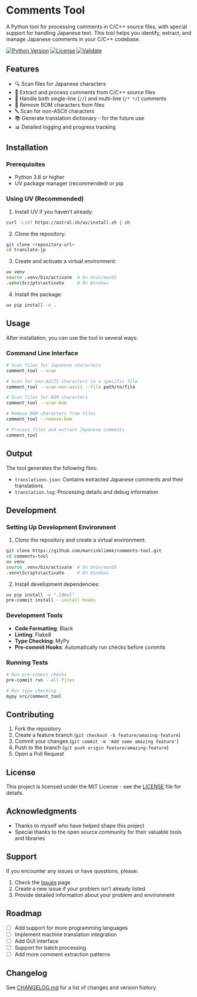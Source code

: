 # Comments Tool




A Python tool for processing comments in C/C++ source files, with special support for handling Japanese text. This tool helps you identify, extract, and manage Japanese comments in your C/C++ codebase.

[![Python Version](https://img.shields.io/badge/python-3.8+-blue.svg)](https://www.python.org/downloads/)
[![License](https://img.shields.io/badge/license-MIT-green.svg)](LICENSE)
[![Validate](https://github.com/marcinklimek/comments-tool/actions/workflows/validate.yml/badge.svg)](https://github.com/marcinklimek/comments-tool/actions/workflows/validate.yml)

## Features

- 🔍 Scan files for Japanese characters
- 📝 Extract and process comments from C/C++ source files
- 💬 Handle both single-line (`//`) and multi-line (`/* */`) comments
- 🧹 Remove BOM characters from files
- 🔤 Scan for non-ASCII characters
- 📚 Generate translation dictionary - for the future use
- 📊 Detailed logging and progress tracking

## Installation

### Prerequisites

- Python 3.8 or higher
- UV package manager (recommended) or pip

### Using UV (Recommended)

1. Install UV if you haven't already:
```bash
curl -LsSf https://astral.sh/uv/install.sh | sh
```

2. Clone the repository:
```bash
git clone <repository-url>
cd translate-jp
```

3. Create and activate a virtual environment:
```bash
uv venv
source .venv/bin/activate  # On Unix/macOS
.venv\Scripts\activate     # On Windows
```

4. Install the package:
```bash
uv pip install -e .
```

## Usage

After installation, you can use the tool in several ways:

### Command Line Interface

```bash
# Scan files for Japanese characters
comment_tool --scan

# Scan for non-ASCII characters in a specific file
comment_tool --scan-non-ascii --file path/to/file

# Scan files for BOM characters
comment_tool --scan-bom

# Remove BOM characters from files
comment_tool --remove-bom

# Process files and extract Japanese comments
comment_tool
```

## Output

The tool generates the following files:
- `translations.json`: Contains extracted Japanese comments and their translations
- `translation.log`: Processing details and debug information

## Development

### Setting Up Development Environment

1. Clone the repository and create a virtual environment:
```bash
git clone https://github.com/marcinklimek/comments-tool.git
cd comments-tool
uv venv
source .venv/bin/activate  # On Unix/macOS
.venv\Scripts\activate     # On Windows
```

2. Install development dependencies:
```bash
uv pip install -e ".[dev]"
pre-commit install --install-hooks
```

### Development Tools

- **Code Formatting**: Black
- **Linting**: Flake8
- **Type Checking**: MyPy
- **Pre-commit Hooks**: Automatically run checks before commits

### Running Tests

```bash
# Run pre-commit checks
pre-commit run --all-files

# Run type checking
mypy src/comment_tool
```

## Contributing

1. Fork the repository
2. Create a feature branch (`git checkout -b feature/amazing-feature`)
3. Commit your changes (`git commit -m 'Add some amazing feature'`)
4. Push to the branch (`git push origin feature/amazing-feature`)
5. Open a Pull Request

## License

This project is licensed under the MIT License - see the [LICENSE](LICENSE) file for details.

## Acknowledgments

- Thanks to myself who have helped shape this project
- Special thanks to the open source community for their valuable tools and libraries

## Support

If you encounter any issues or have questions, please:
1. Check the [Issues](https://github.com/marcinklimek/comments-tool/issues) page
2. Create a new issue if your problem isn't already listed
3. Provide detailed information about your problem and environment

## Roadmap

- [ ] Add support for more programming languages
- [ ] Implement machine translation integration
- [ ] Add GUI interface
- [ ] Support for batch processing
- [ ] Add more comment extraction patterns

## Changelog

See [CHANGELOG.md](CHANGELOG.md) for a list of changes and version history.
